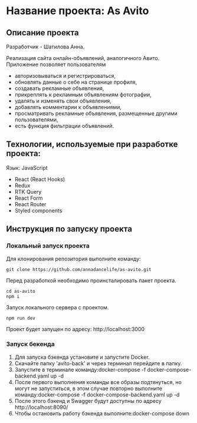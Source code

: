 # Название проекта: As Avito

##  Описание проекта

Разработчик - Шатилова Анна.

Реализация сайта онлайн-объявлений, аналогичного Авито. 
Приложение позволяет пользователям

- авторизовываться и регистрироваться,
- обновлять данные о себе на странице профиля,
- создавать рекламные объявления,
- прикреплять к рекламным объявлениям фотографии,
- удалять и изменять свои объявления,
- добавлять комментарии к объявлениями,
- просматривать рекламные объявления, размещенные другими пользователями,
- есть функция фильтрации объявлений.

##  Технологии, используемые при разработке проекта:

Язык: JavaScript
- React (React Hooks)
- Redux
- RTK Query
- React Form
- React Router
- Styled components


## Инструкция по запуску проекта

### Локальный запуск проекта

Для клонирования репозитория выполните команду:

```
git clone https://github.com/annadancelife/as-avito.git
```

Перед разработкой необходимо проинсталировать пакет проекта.

```
cd as-avito
npm i
```

Запуск локального сервера с проектом.

```
npm run dev
```

Проект будет запущен по адресу: http://localhost:3000

### Запуск бекенда

1. Для запуска бэкенда установите и запустите Docker.
2. Скачайте папку 'avito-back' и через терминал перейдите в папку.
3. Запустите в терминале команду:docker-compose -f docker-compose-backend.yaml up -d
4. После первого выполнения команды все образы подтянуться, но могут не запуститься, в этом случае повторно выполните команду:docker-compose -f docker-compose-backend.yaml up -d
5. После этого бэкенд и Swagger будут доступны по адресу http://localhost:8090/
6. Чтобы остановить работу бэкенда выполните:docker-compose down

